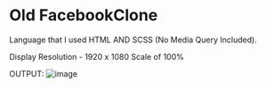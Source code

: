 # Old FacebookClone
Language that I used HTML AND SCSS (No Media Query Included).

Display Resolution - 1920 x 1080
Scale of 100%


OUTPUT:
![image](https://user-images.githubusercontent.com/109978340/208815963-e6eae508-6908-4278-a976-ce71985acaa8.png)
